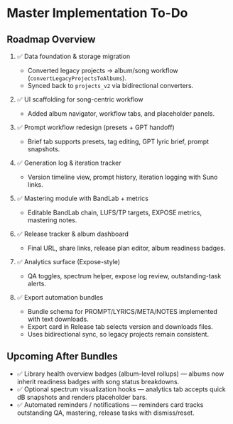 # Master Implementation To-Do

## Roadmap Overview
1. ✅ Data foundation & storage migration
   - Converted legacy projects → album/song workflow (`convertLegacyProjectsToAlbums`).
   - Synced back to `projects_v2` via bidirectional converters.

2. ✅ UI scaffolding for song-centric workflow
   - Added album navigator, workflow tabs, and placeholder panels.

3. ✅ Prompt workflow redesign (presets + GPT handoff)
   - Brief tab supports presets, tag editing, GPT lyric brief, prompt snapshots.

4. ✅ Generation log & iteration tracker
   - Version timeline view, prompt history, iteration logging with Suno links.

5. ✅ Mastering module with BandLab + metrics
   - Editable BandLab chain, LUFS/TP targets, EXPOSE metrics, mastering notes.

6. ✅ Release tracker & album dashboard
   - Final URL, share links, release plan editor, album readiness badges.

7. ✅ Analytics surface (Expose-style)
   - QA toggles, spectrum helper, expose log review, outstanding-task alerts.

8. ✅ Export automation bundles
   - Bundle schema for PROMPT/LYRICS/META/NOTES implemented with text downloads.
   - Export card in Release tab selects version and downloads files.
   - Uses bidirectional sync, so legacy projects remain consistent.

## Upcoming After Bundles
- ✅ Library health overview badges (album-level rollups) — albums now inherit readiness badges with song status breakdowns.
- ✅ Optional spectrum visualization hooks — analytics tab accepts quick dB snapshots and renders placeholder bars.
- ✅ Automated reminders / notifications — reminders card tracks outstanding QA, mastering, release tasks with dismiss/reset.
